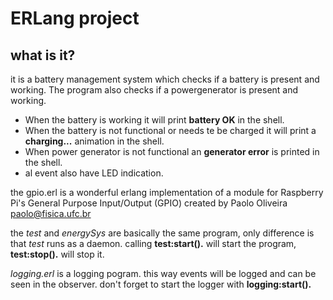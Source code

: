 # ERLang project
## what is it?
it is a battery management system which checks if a battery is present and working. The program also checks if a powergenerator is present and working.
- When the battery is working it will print **battery OK** in the shell.
- When the battery is not functional or needs te be charged it will print a **charging...** animation in the shell.
- When power generator is not functional an **generator error** is printed in the shell.
- al event also have LED indication.

the gpio.erl is a wonderful erlang implementation of a module for Raspberry Pi's General Purpose Input/Output (GPIO) created by Paolo Oliveira <paolo@fisica.ufc.br>

the *test* and *energySys* are basically the same program, only difference is that *test* runs as a daemon.
calling **test:start().** will start the program, **test:stop().** will stop it.

*logging.erl* is a logging pogram. this way events will be logged and can be seen in the observer. don't forget to start the logger with **logging:start().**

